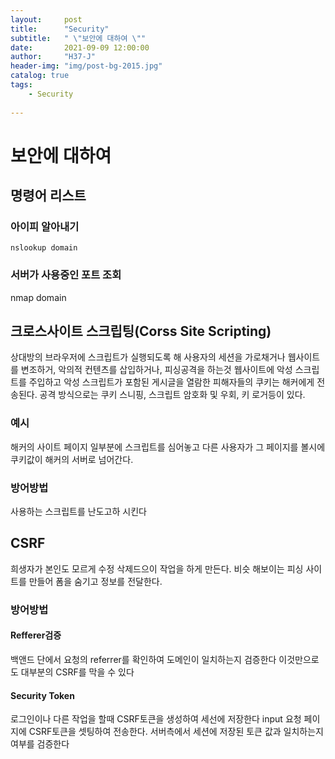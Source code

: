 ```yaml
---
layout:     post
title:      "Security"
subtitle:   " \"보안에 대하여 \""
date:       2021-09-09 12:00:00
author:     "H37-J"
header-img: "img/post-bg-2015.jpg"
catalog: true
tags:
    - Security
  
---
```


# 보안에 대하여

## 명령어 리스트

### 아이피 알아내기

```terminal
nslookup domain
```

### 서버가 사용중인 포트 조회

nmap domain

## 크로스사이트 스크립팅(Corss Site Scripting)

상대방의 브라우저에 스크립트가 실행되도록 해 사용자의 세션을 가로채거나
웹사이트를 변조하거, 악의적 컨텐츠를 삽입하거나, 피싱공격을 하는것
웹사이트에 악성 스크립트를 주입하고 악성 스크립트가 포함된 게시글을 열람한 피해자들의 쿠키는 해커에게 전송된다. 공격 방식으로는 쿠키 스니핑, 스크립트 암호화 및 우회, 키 로거등이 있다.

### 예시

해커의 사이트 페이지 일부분에 스크립트를 심어놓고 다른 사용자가 그 페이지를 볼시에
쿠키값이 해커의 서버로 넘어간다.

### 방어방법

사용하는 스크립트를 난도고하 시킨다

## CSRF

희생자가 본인도 모르게 수정 삭제드으이 작업을 하게 만든다.
비슷 해보이는 피싱 사이트를 만들어 폼을 숨기고 정보를 전달한다.

### 방어방법

#### Refferer검증

백앤드 단에서 요청의 referrer를 확인하여 도메인이 일치하는지 검증한다
이것만으로도 대부분의 CSRF를 막을 수 있다

#### Security Token

로그인이나 다른 작업을 할때 CSRF토큰을 생성하여 세선에 저장한다
input 요청 페이지에 CSRF토큰을 셋팅하여 전송한다.
서버측에서 세션에 저장된 토큰 값과 일치하는지 여부를 검증한다
